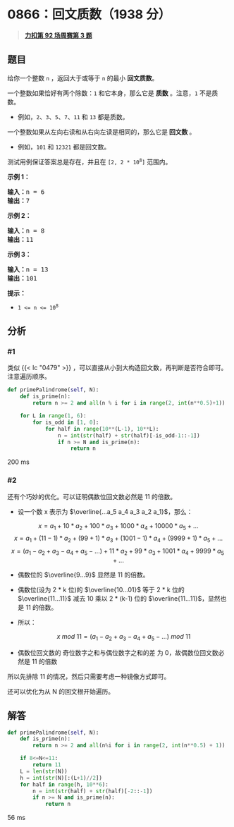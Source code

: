 # 0866：回文质数（1938 分）


> <u>**[力扣第 92 场周赛第 3 题](https://leetcode.cn/problems/prime-palindrome/)**</u>

## 题目

<p>给你一个整数 <code>n</code> ，返回大于或等于 <code>n</code> 的最小 <stron><strong>回文质数</strong></stron>。</p>
<!-- 一个整数是素数的定义，以及1不是素数的说明 -->

<p>一个整数如果恰好有两个除数：<code>1</code> 和它本身，那么它是 <strong>质数</strong> 。注意，<code>1</code> 不是质数。</p>

<ul>
<li>例如，<code>2</code>、<code>3</code>、<code>5</code>、<code>7</code>、<code>11</code> 和 <code>13</code> 都是质数。</li>
</ul>

<p>一个整数如果从左向右读和从右向左读是相同的，那么它是<strong> 回文数 </strong>。</p>

<ul>
<li>例如，<code>101</code> 和 <code>12321</code> 都是回文数。</li>
</ul>

<p>测试用例保证答案总是存在，并且在 <code>[2, 2 * 10<sup>8</sup>]</code> 范围内。</p>



<p><strong class="example">示例 1：</strong></p>

<pre>
<strong>输入：</strong>n = 6
<strong>输出：</strong>7
</pre>

<p><strong class="example">示例 2：</strong></p>

<pre>
<strong>输入：</strong>n = 8
<strong>输出：</strong>11
</pre>

<p><strong class="example">示例 3：</strong></p>

<pre>
<strong>输入：</strong>n = 13
<strong>输出：</strong>101
</pre>



<p><strong>提示：</strong></p>

<ul>
<li><code>1 &lt;= n &lt;= 10<sup>8</sup></code></li>
</ul>


## 分析

### #1

类似 {{< lc "0479" >}}  ，可以直接从小到大构造回文数，再判断是否符合即可。注意遍历顺序。
	
```python
def primePalindrome(self, N):
	def is_prime(n):
		return n >= 2 and all(n % i for i in range(2, int(n**0.5)+1))

	for L in range(1, 6):
		for is_odd in [1, 0]:
			for half in range(10**(L-1), 10**L):
				n = int(str(half) + str(half)[-is_odd-1::-1]) 
				if n >= N and is_prime(n):
					return n
```
200 ms

### #2

还有个巧妙的优化。可以证明偶数位回文数必然是 11 的倍数。

- 设一个数 x 表示为 $\overline{...a_5 a_4 a_3 a_2 a_1}$，那么：

$$x =  a_1 + 10 * a_2 + 100 * a_3 + 1000 * a_4 + 10000 * a_5 + ... $$
$$x =  a_1 + (11-1) * a_2 + (99+1) * a_3 + (1001-1) * a_4 + (9999+1) * a_5 + ... $$
$$x =  (a_1 - a_2 + a_3 - a_4 + a_5 - ...) + 11 * a_2 + 99 * a_3 + 1001 * a_4 + 9999 * a_5 + ...$$

- 偶数位的 $\overline{9...9}$ 显然是 11 的倍数。
- 偶数位(设为 2 * k 位)的 $\overline{10...01}$ 等于 2 * k 位的 $\overline{11...11}$ 减去 10 乘以 2 * (k-1) 位的 $\overline{11...11}$，显然也是 11 的倍数。
- 所以：
	
	$$x \ mod \ 11 = (a_1 - a_2 + a_3 - a_4 + a_5 - ...) \ mod \ 11 $$
- 偶数位回文数的 奇位数字之和与偶位数字之和的差 为 0，故偶数位回文数必然是 11 的倍数

所以先排除 11 的情况，然后只需要考虑一种镜像方式即可。

还可以优化为从 N 的回文根开始遍历。
	

## 解答

```python
def primePalindrome(self, N):
	def is_prime(n):
		return n >= 2 and all(n%i for i in range(2, int(n**0.5) + 1))

	if 8<=N<=11:
		return 11
	L = len(str(N))
	h = int(str(N)[:(L+1)//2])
	for half in range(h, 10**6):
		n = int(str(half) + str(half)[-2::-1]) 
		if n >= N and is_prime(n):
			return n
```
56 ms

